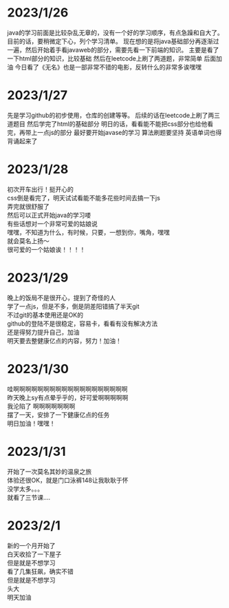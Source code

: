 # 2023/1/26
java的学习前面是比较杂乱无章的，没有一个好的学习顺序，有点急躁和自大了。目前的话，要稍微定下心，列个学习清单。
现在想的是将java基础部分再逐渐过一遍，然后开始着手看javaweb的部分，需要先看一下前端的知识。
主要是看了一下html部分的知识，比较基础
然后在leetcode上刷了两道题，非常简单
后面加油
今日看了《无名》也是一部非常不错的电影，反转什么的非常多诶嘿嘿

# 2023/1/27
先是学习github的初步使用，仓库的创建等等。
后续的话在leetcode上刷了两三道题目
然后学完了html的基础部分
明日的话，看看能不能把css部分也给他看完，再带上一点js的部分
最好要开始javase的学习
算法刷题要坚持
英语单词也得背诵起来了

# 2023/1/28
初次开车出行！挺开心的   
css倒是看完了，明天试试看能不能多花些时间去搞一下js  
弄完就很舒服了  
然后可以正式开始java的学习喽  
有些话想对一个非常可爱的姑娘说   
嘿嘿，不知道为什么，有时候，只要，一想到你，嘴角，嘿嘿  
就会莫名上扬～   
很可爱的一个姑娘诶！！！！

# 2023/1/29
晚上的饭局不是很开心，提到了奇怪的人   
学了一点js，但是不多，倒是阴差阳错搞了半天git   
不过git的基本使用还是OK的   
github的登陆不是很稳定，容易卡，看看有没有解决方法   
还是得努力提升自己，加油   
明天要去整健康亿点的内容，努力！加油！

# 2023/1/30
哇啊啊啊啊啊啊啊啊啊啊啊啊啊啊啊啊啊啊啊   
昨天晚上sy有点晕乎乎的，好可爱啊啊啊啊啊   
我沦陷了    啊啊啊啊啊啊啊   
摆了一天，安排了一下健康亿点的任务   
明日加油！嘿嘿！

# 2023/1/31
开始了一次莫名其妙的温泉之旅   
体验还很OK，就是门口泳裤148让我耿耿于怀   
没学太多。。。  
就看了三节课....

# 2023/2/1
新的一个月开始了  
白天收拾了一下屋子  
但是就是不想学习  
看了几集狂飙，确实不错   
但是就是不想学习   
头大   
明天加油   

